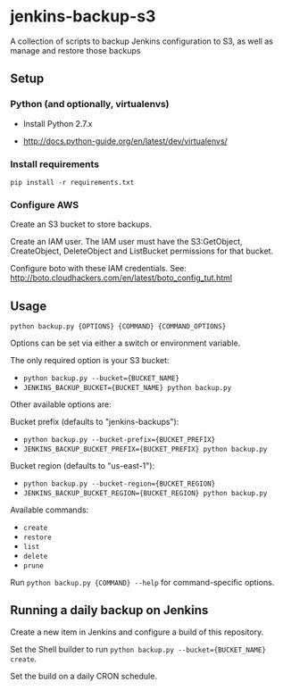 # jenkins-backup-s3

A collection of scripts to backup Jenkins configuration to S3, as well as manage and restore those backups

## Setup

### Python (and optionally, virtualenvs)

- Install Python 2.7.x

- http://docs.python-guide.org/en/latest/dev/virtualenvs/

### Install requirements

`pip install -r requirements.txt`

### Configure AWS

Create an S3 bucket to store backups.

Create an IAM user.  The IAM user must have the S3:GetObject, CreateObject, DeleteObject and ListBucket permissions for that bucket.

Configure boto with these IAM credentials.  See: http://boto.cloudhackers.com/en/latest/boto_config_tut.html

## Usage

`python backup.py {OPTIONS} {COMMAND} {COMMAND_OPTIONS}`

Options can be set via either a switch or environment variable.

The only required option is your S3 bucket:
  - `python backup.py --bucket={BUCKET_NAME}`
  - `JENKINS_BACKUP_BUCKET={BUCKET_NAME} python backup.py`

Other available options are:

Bucket prefix (defaults to "jenkins-backups"):
  - `python backup.py --bucket-prefix={BUCKET_PREFIX}`
  - `JENKINS_BACKUP_BUCKET_PREFIX={BUCKET_PREFIX} python backup.py`

Bucket region (defaults to "us-east-1"):
  - `python backup.py --bucket-region={BUCKET_REGION}`
  - `JENKINS_BACKUP_BUCKET_REGION={BUCKET_REGION} python backup.py`

Available commands:
  - `create`
  - `restore`
  - `list`
  - `delete`
  - `prune`

Run `python backup.py {COMMAND} --help` for command-specific options.

## Running a daily backup on Jenkins

Create a new item in Jenkins and configure a build of this repository.

Set the Shell builder to run `python backup.py --bucket={BUCKET_NAME} create`.

Set the build on a daily CRON schedule.
